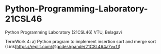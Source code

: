 # Python-Programming-Laboratory-21CSL46
Python Programming Laboratory (21CSL46) VTU, Belagavi


TermWork 4:
a) Python program to implement insertion sort and merge sort (Link[https://replit.com/@gcdeshpande/21CSL464a?v=1])
